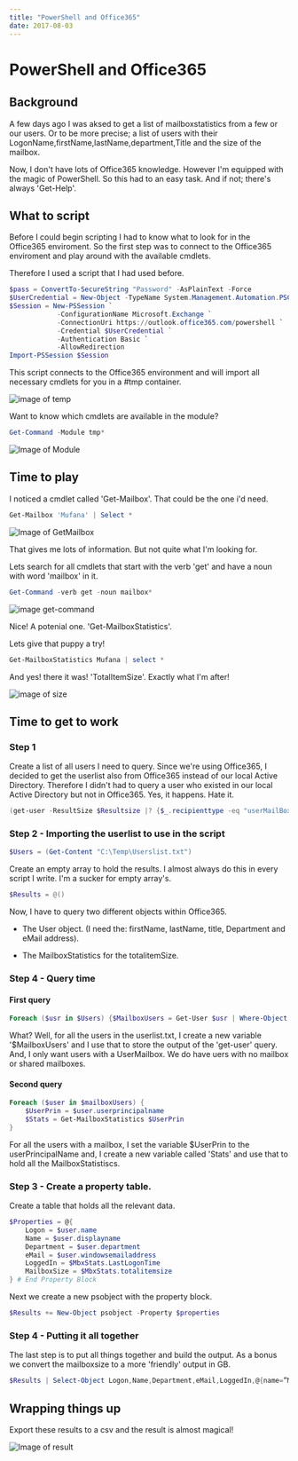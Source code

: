```yaml
---
title: "PowerShell and Office365"
date: 2017-08-03
---
```


# PowerShell and Office365

## Background

A few days ago I was aksed to get a list of mailboxstatistics from a few or our users. Or to be more precise; a list of users with their LogonName,firstName,lastName,department,Title and the size of the mailbox. 

Now, I don't have lots of Office365 knowledge. However I'm equipped with the magic of PowerShell. So this had to an easy task. And if not; there's always 'Get-Help'.

## What to script

Before I could begin scripting I had to know what to look for in the Office365 enviroment. So the first step was to connect to the Office365 enviroment and play around with the available cmdlets.

Therefore I used a script that I had used before.

```PowerShell
$pass = ConvertTo-SecureString "Password" -AsPlainText -Force
$UserCredential = New-Object -TypeName System.Management.Automation.PSCredential -ArgumentList "UserID@onmicrosoft.com", $pass
$Session = New-PSSession `
            -ConfigurationName Microsoft.Exchange `
            -ConnectionUri https://outlook.office365.com/powershell `
            -Credential $UserCredential `
            -Authentication Basic `
            -AllowRedirection 
Import-PSSession $Session
```

This script connects to the Office365 environment and will import all necessary cmdlets for you in a #tmp container.

![image of temp](https://i0.wp.com/codeinblue.files.wordpress.com/2017/08/2.png)

Want to know which cmdlets are available in the module?

```PowerShell
Get-Command -Module tmp*
```

![Image of Module](https://i1.wp.com/codeinblue.files.wordpress.com/2017/08/3.png)

## Time to play

I noticed a cmdlet called 'Get-Mailbox'. That could be the one i'd need. 

```PowerShell
Get-Mailbox 'Mufana' | Select *
```

![Image of GetMailbox](https://i0.wp.com/codeinblue.files.wordpress.com/2017/08/4.png)

That gives me lots of information. But not quite what I'm looking for. 

Lets search for all cmdlets that start with the verb 'get' and have a noun with word 'mailbox' in it.

```PowerShell
Get-Command -verb get -noun mailbox*
```

![image get-command](https://i1.wp.com/codeinblue.files.wordpress.com/2017/08/6.png)

Nice! A potenial one. 'Get-MailboxStatistics'.

Lets give that puppy a try!

```PowerShell
Get-MailboxStatistics Mufana | select *
```

And yes! there it was! 'TotalItemSize'. Exactly what I'm after!

![image of size](https://i1.wp.com/codeinblue.files.wordpress.com/2017/08/5.png)

## Time to get to work

### Step 1

Create a list of all users I need to query. Since we're using Office365, I decided to get the userlist also from Office365 instead of our local Active Directory. Therefore I didn't had to query a user who existed in our local Active Directory but not in Office365. Yes, it happens. Hate it.

```PowerShell
(get-user -ResultSize $Resultsize |? {$_.recipienttype -eq "userMailBox"}).displayname | out-file C:\Temp\Userlist.txt"
```

### Step 2 - Importing the userlist to use in the script

```PowerShell
$Users = (Get-Content "C:\Temp\Userslist.txt")
```

 Create an empty array to hold the results. I almost always do this in every script I write. I'm a sucker for empty array's.

```PowerShell
$Results = @()
```

Now, I have to query two different objects within Office365.

* The User object. (I need the: firstName, lastName, title, Department and eMail address).

* The MailboxStatistics for the totalitemSize.

### Step 4 - Query time

#### First query

```PowerShell
Foreach ($usr in $Users) {$MailboxUsers = Get-User $usr | Where-Object {$_.recipienttype -eq "UserMailbox"}
```

What?
Well, for all the users in the userlist.txt, I create a new variable '$MailboxUsers' and I use that to store the output of the 'get-user' query. And, I only want users with a UserMailbox. We do have uers with no mailbox or shared mailboxes.

#### Second query

```PowerShell
Foreach ($user in $mailboxUsers) {
    $UserPrin = $user.userprincipalname
    $Stats = Get-MailboxStatistics $UserPrin
}
```

For all the users with a mailbox, I set the variable $UserPrin to the userPrincipalName and, I create a new variable called 'Stats' and use that to hold all the MailboxStatistiscs.

### Step 3 - Create a property table.

Create a table that holds all the relevant data.

```PowerShell
$Properties = @{
    Logon = $user.name
    Name = $user.displayname
    Department = $user.department
    eMail = $user.windowsemailaddress
    LoggedIn = $MbxStats.LastLogonTime
    MailboxSize = $MbxStats.totalitemsize
} # End Property Block
```

Next we create a new psobject with the property block.

```PowerShell
$Results += New-Object psobject -Property $properties
```

### Step 4 - Putting it all together

The last step is to put all things together and build the output. As a bonus we convert the mailboxsize to a more 'friendly' output in GB. 

```PowerShell
$Results | Select-Object Logon,Name,Department,eMail,LoggedIn,@{name=”MailBoxSize (GB)”; expression={[math]::Round( ` ($_.mailboxsize.ToString().Split(“(“)[1].Split(” “)[0].Replace(“,”,””)/1GB),2)}}
```

## Wrapping things up

Export these results to a csv and the result is almost magical!

![Image of result](https://i2.wp.com/codeinblue.files.wordpress.com/2017/08/7.png)